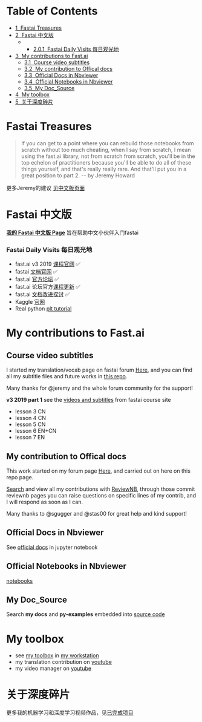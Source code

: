 
<h1>Table of Contents<span class="tocSkip"></span></h1>
<div class="toc"><ul class="toc-item"><li><span><a href="#Fastai-Treasures" data-toc-modified-id="Fastai-Treasures-1"><span class="toc-item-num">1&nbsp;&nbsp;</span>Fastai Treasures</a></span></li><li><span><a href="#Fastai-中文版" data-toc-modified-id="Fastai-中文版-2"><span class="toc-item-num">2&nbsp;&nbsp;</span>Fastai 中文版</a></span><ul class="toc-item"><li><ul class="toc-item"><li><span><a href="#Fastai-Daily-Visits-每日观光地" data-toc-modified-id="Fastai-Daily-Visits-每日观光地-2.0.1"><span class="toc-item-num">2.0.1&nbsp;&nbsp;</span>Fastai Daily Visits 每日观光地</a></span></li></ul></li></ul></li><li><span><a href="#My-contributions-to-Fast.ai" data-toc-modified-id="My-contributions-to-Fast.ai-3"><span class="toc-item-num">3&nbsp;&nbsp;</span>My contributions to Fast.ai</a></span><ul class="toc-item"><li><span><a href="#Course-video-subtitles" data-toc-modified-id="Course-video-subtitles-3.1"><span class="toc-item-num">3.1&nbsp;&nbsp;</span>Course video subtitles</a></span></li><li><span><a href="#My-contribution-to-Offical-docs" data-toc-modified-id="My-contribution-to-Offical-docs-3.2"><span class="toc-item-num">3.2&nbsp;&nbsp;</span>My contribution to Offical docs</a></span></li><li><span><a href="#Official-Docs-in-Nbviewer" data-toc-modified-id="Official-Docs-in-Nbviewer-3.3"><span class="toc-item-num">3.3&nbsp;&nbsp;</span>Official Docs in Nbviewer</a></span></li><li><span><a href="#Official-Notebooks-in-Nbviewer" data-toc-modified-id="Official-Notebooks-in-Nbviewer-3.4"><span class="toc-item-num">3.4&nbsp;&nbsp;</span>Official Notebooks in Nbviewer</a></span></li><li><span><a href="#My-Doc_Source" data-toc-modified-id="My-Doc_Source-3.5"><span class="toc-item-num">3.5&nbsp;&nbsp;</span>My Doc_Source</a></span></li></ul></li><li><span><a href="#My-toolbox" data-toc-modified-id="My-toolbox-4"><span class="toc-item-num">4&nbsp;&nbsp;</span>My toolbox</a></span></li><li><span><a href="#关于深度碎片" data-toc-modified-id="关于深度碎片-5"><span class="toc-item-num">5&nbsp;&nbsp;</span>关于深度碎片</a></span></li></ul></div>

# Fastai Treasures

> If you can get to a point where you can rebuild those notebooks from scratch without too much cheating, when I say from scratch, I mean using the fast.ai library, not from scratch from scratch, you'll be in the top echelon of practitioners because you'll be able to do all of these things yourself, and that's really really rare. And that'll put you in a great position to part 2. -- by Jeremy Howard

更多Jeremy的建议 [见中文版页面](https://forums.fast.ai/t/fast-ai-v3-2019/39325)


# Fastai 中文版
[**我的 Fastai 中文版 Page**](https://forums.fast.ai/t/fast-ai-v3-2019/39325) 旨在帮助中文小伙伴入门fastai

### Fastai Daily Visits 每日观光地
- fast.ai v3 2019 [课程官网](https://course.fast.ai/) ✅     
- fastai [文档官网](https://docs.fast.ai/) ✅     
- fast.ai [官方论坛](https://forums.fast.ai/) ✅     
- fast.ai 论坛官方[课程更新](https://forums.fast.ai/t/faq-resources-and-official-course-updates/27934) ✅    
- fast.ai [文档改进探讨](https://forums.fast.ai/t/documentation-improvements/32550) ✅    
- Kaggle [官网](https://www.kaggle.com/)       
- Real python [plt tutorial](https://realpython.com/python-matplotlib-guide/#why-can-matplotlib-be-confusing)     

# My contributions to Fast.ai

## Course video subtitles
I started my translation/vocab page on fastai forum [Here](https://forums.fast.ai/t/deep-learning-vocab-en-vs-cn/42297?u=daniel), and you can find all my subtitle files and future works in [this repo](https://github.com/EmbraceLife/fastai_courses_translation_EN2CN). 

Many thanks for @jeremy and the whole forum community for the support!

**v3 2019 part 1**
see the [videos and subtitles](https://course.fast.ai/videos/?lesson=3) from fastai course site
- lesson 3 CN
- lesson 4 CN
- lesson 5 CN
- lesson 6 EN+CN
- lesson 7 EN

## My contribution to Offical docs
This work started on my forum page [Here](https://forums.fast.ai/t/fast-ai-v3-2019/39325/92?u=daniel), and carried out on here on this repo page. 

[Search](https://github.com/fastai/fastai/pulls?page=1&q=is%3Apr+author%3AEmbraceLife+is%3Aclosed) and view all my contributions with [ReviewNB](https://www.reviewnb.com/), through those commit reviewnb pages you can raise questions on specific lines of my contrib, and I will respond as soon as I can.

Many thanks to @sgugger and @stas00 for great help and kind support!

## Official Docs in Nbviewer
See [official docs](https://nbviewer.jupyter.org/github/fastai/fastai/tree/master/docs_src/?flush_cache=true) in jupyter notebook

## Official Notebooks in Nbviewer
[notebooks](https://nbviewer.jupyter.org/github/fastai/course-v3/tree/master/nbs/?flush_cache=true/)

## My Doc_Source
Search **my docs** and **py-examples** embedded into [source code](https://nbviewer.jupyter.org/github/EmbraceLife/fastai/tree/doc_source/?flush_cache=true)

# My toolbox

- see [my toolbox](https://nbviewer.jupyter.org/github/EmbraceLife/fastai_treasures/tree/master/my_workstation/my_workstation.ipynb?flush_cache=true/) in [my workstation](https://nbviewer.jupyter.org/github/EmbraceLife/fastai_treasures/tree/master/my_workstation/?flush_cache=true/)
- my translation contribution on [youtube](https://www.youtube.com/timedtext_cs_panel?o=U&ar=2) 
- my video manager on [youtube](https://www.youtube.com/my_videos?o=U&ar=2)   


# 关于深度碎片

更多我的机器学习和深度学习视频作品，见[已完成项目](https://github.com/EmbraceLife/shendusuipian#%E5%B7%B2%E5%AE%8C%E6%88%90%E9%A1%B9%E7%9B%AE)
